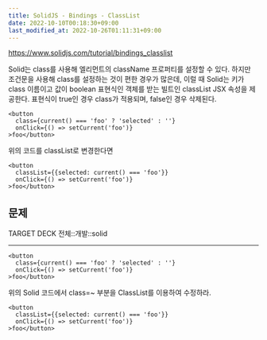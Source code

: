 ```yaml
---
title: SolidJS - Bindings - ClassList
date: 2022-10-10T00:18:30+09:00
last_modified_at: 2022-10-26T01:11:31+09:00
---
```


https://www.solidjs.com/tutorial/bindings_classlist

Solid는 class를 사용해 엘리먼트의 className 프로퍼티를 설정할 수 있다. 하지만 조건문을 사용해 class를 설정하는 것이 편한 경우가 많은데, 이럴 때 Solid는 키가 class 이름이고 값이 boolean 표현식인 객체를 받는 빌트인 classList JSX 속성을 제공한다. 표현식이 true인 경우 class가 적용되며, false인 경우 삭제된다.

```tsx
<button
  class={current() === 'foo' ? 'selected' : ''}
  onClick={() => setCurrent('foo')}
>foo</button>
```

위의 코드를 classList로 변경한다면

```tsx
<button
  classList={{selected: current() === 'foo'}}
  onClick={() => setCurrent('foo')}
>foo</button>
```

## 문제

TARGET DECK
전체::개발::solid

---

<!--ankiQ-->

```tsx
<button
  class={current() === 'foo' ? 'selected' : ''}
  onClick={() => setCurrent('foo')}
>foo</button>
```

위의 Solid 코드에서 class=~ 부분을 ClassList를 이용하여 수정하라.

<!--ankiA-->

```tsx
<button
  classList={{selected: current() === 'foo'}}
  onClick={() => setCurrent('foo')}
>foo</button>
```

<!--ankiE-->
<!--ID: 1664961429246-->
